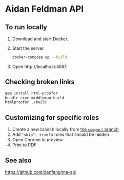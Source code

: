 # Aidan Feldman API

## To run locally

1. Download and start Docker.
1. Start the server.

   ```bash
   docker-compose up --build
   ```

1. Open http://localhost:4567.

## Checking broken links

```sh
gem install html-proofer
bundle exec middleman build
htmlproofer ./build
```

## Customizing for specific roles

1. Create a new branch locally from [the `compact` branch](https://github.com/afeld/api.afeld.me/compare/main...compact)
1. Add `"skip": true` to roles that should be hidden
1. Open Chrome to preview
1. Print to PDF

## See also

https://github.com/danfang/me-api
